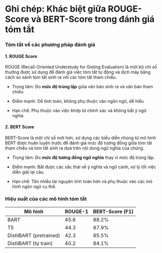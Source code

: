 # Ghi chép: Khác biệt giữa ROUGE-Score và BERT-Score trong đánh giá tóm tắt

### Tóm tắt về các phương pháp đánh giá

#### 1. ROUGE Score

ROUGE (Recall-Oriented Understudy for Gisting Evaluation) là một bộ chỉ số thường được sử dụng để đánh giá việc tóm tắt tự động và dịch máy bằng cách so sánh tóm tắt sinh ra với các tóm tắt tham chiếu.

- Trọng tâm: Đo **mức độ trùng lặp** giữa văn bản sinh ra và văn bản tham chiếu

- Điểm mạnh: Dễ tính toán, không phụ thuộc vào ngôn ngữ, dễ hiểu

- Hạn chế: Phụ thuộc vào việc khớp từ chính xác và không bắt ý ngữ nghĩa

#### 2. BERT Score

BERT-Score là một chỉ số mới hơn, sử dụng các biểu diễn nhúng từ mô hình BERT được huấn luyện trước để đánh giá mức độ tương đồng giữa tóm tắt tham chiếu và tóm tắt sinh ra dựa trên nội dung ngữ nghĩa của chúng.

- Trọng tâm: Đo **mức độ tương đồng ngữ nghĩa** thay vì mức độ trùng lặp.

- Điểm mạnh: Bắt được các sắc thái về ý nghĩa và ngữ cảnh, xử lý tốt việc diễn giải lại câu.

- Hạn chế: Tốn nhiều tài nguyên tính toán hơn và phụ thuộc vào các mô hình ngôn ngữ cụ thể.

### Hiệu suất của các mô hình tóm tắt

| Mô hình | ROUGE-1 | BERT-Score (F1)|
|-|-|-|
|BART|45.6|88.2%|
|T5|44.3|87.9%|
|DistilBART (pretrained)|42.3|85.5%|
|DistilBART (tự train)|40.2|84.1%|
